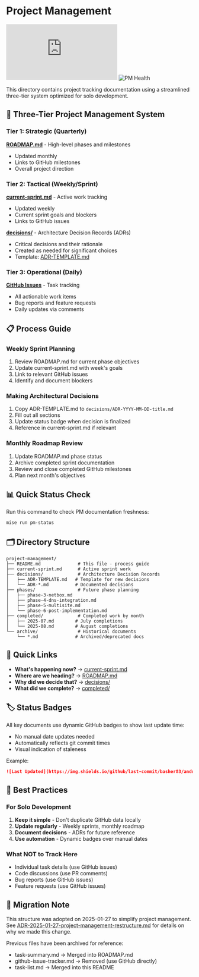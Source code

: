# Project Management

![Last Updated](https://img.shields.io/github/last-commit/basher83/andromeda-orchestration/main/docs/project-management/README.md)
![PM Health](https://img.shields.io/badge/PM%20Health-Good-green)

This directory contains project tracking documentation using a streamlined three-tier system optimized for solo development.

## 🎯 Three-Tier Project Management System

### Tier 1: Strategic (Quarterly)
**[ROADMAP.md](../../ROADMAP.md)** - High-level phases and milestones
- Updated monthly
- Links to GitHub milestones
- Overall project direction

### Tier 2: Tactical (Weekly/Sprint)
**[current-sprint.md](./current-sprint.md)** - Active work tracking
- Updated weekly
- Current sprint goals and blockers
- Links to GitHub issues

**[decisions/](./decisions/)** - Architecture Decision Records (ADRs)
- Critical decisions and their rationale
- Created as needed for significant choices
- Template: [ADR-TEMPLATE.md](./decisions/ADR-TEMPLATE.md)

### Tier 3: Operational (Daily)
**[GitHub Issues](https://github.com/basher83/andromeda-orchestration/issues)** - Task tracking
- All actionable work items
- Bug reports and feature requests
- Daily updates via comments

## 📋 Process Guide

### Weekly Sprint Planning
1. Review ROADMAP.md for current phase objectives
2. Update current-sprint.md with week's goals
3. Link to relevant GitHub issues
4. Identify and document blockers

### Making Architectural Decisions
1. Copy ADR-TEMPLATE.md to `decisions/ADR-YYYY-MM-DD-title.md`
2. Fill out all sections
3. Update status badge when decision is finalized
4. Reference in current-sprint.md if relevant

### Monthly Roadmap Review
1. Update ROADMAP.md phase status
2. Archive completed sprint documentation
3. Review and close completed GitHub milestones
4. Plan next month's objectives

## 📊 Quick Status Check

Run this command to check PM documentation freshness:
```bash
mise run pm-status
```

## 🗂️ Directory Structure

```
project-management/
├── README.md              # This file - process guide
├── current-sprint.md      # Active sprint work
├── decisions/             # Architecture Decision Records
│   ├── ADR-TEMPLATE.md   # Template for new decisions
│   └── ADR-*.md          # Documented decisions
├── phases/                # Future phase planning
│   ├── phase-3-netbox.md
│   ├── phase-4-dns-integration.md
│   ├── phase-5-multisite.md
│   └── phase-6-post-implementation.md
├── completed/             # Completed work by month
│   ├── 2025-07.md        # July completions
│   └── 2025-08.md        # August completions
└── archive/               # Historical documents
    └── *.md              # Archived/deprecated docs
```

## 🚀 Quick Links

- **What's happening now?** → [current-sprint.md](./current-sprint.md)
- **Where are we heading?** → [ROADMAP.md](../../ROADMAP.md)
- **Why did we decide that?** → [decisions/](./decisions/)
- **What did we complete?** → [completed/](./completed/)

## 🏷️ Status Badges

All key documents use dynamic GitHub badges to show last update time:
- No manual date updates needed
- Automatically reflects git commit times
- Visual indication of staleness

Example:
```markdown
![Last Updated](https://img.shields.io/github/last-commit/basher83/andromeda-orchestration/main/path/to/file.md)
```

## 📝 Best Practices

### For Solo Development
1. **Keep it simple** - Don't duplicate GitHub data locally
2. **Update regularly** - Weekly sprints, monthly roadmap
3. **Document decisions** - ADRs for future reference
4. **Use automation** - Dynamic badges over manual dates

### What NOT to Track Here
- Individual task details (use GitHub issues)
- Code discussions (use PR comments)
- Bug reports (use GitHub issues)
- Feature requests (use GitHub issues)

## 🔄 Migration Note

This structure was adopted on 2025-01-27 to simplify project management. See [ADR-2025-01-27-project-management-restructure.md](./decisions/ADR-2025-01-27-project-management-restructure.md) for details on why we made this change.

Previous files have been archived for reference:
- task-summary.md → Merged into ROADMAP.md
- github-issue-tracker.md → Removed (use GitHub directly)
- task-list.md → Merged into this README
